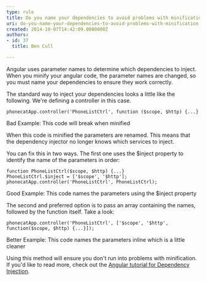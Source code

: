 ```yaml
---
type: rule
title: Do you name your dependencies to avoid problems with minification?
uri: do-you-name-your-dependencies-to-avoid-problems-with-minification
created: 2014-10-07T14:42:09.0000000Z
authors:
- id: 37
  title: Ben Cull

---
```


​Angular uses parameter names to determine which dependencies to inject. When you minify your angular code, the parameter names are changed, so you must name your dependencies to ensure they work correctly. 

The standard way to inject your dependencies looks a little like the following. We're defining a controller in this case.


```
phonecatApp.controller('PhoneListCtrl', function ($scope, $http) {...}​
```

Bad Example: This code will break when minified




When this code is minified the parameters are renamed. This means that the dependency injector no longer knows which services to inject.




You can fix this in two ways. The first one uses the $inject property to identify the name of the parameters in order:



```
function PhoneListCtrl($scope, $http) {...}
PhoneListCtrl.$inject = ['$scope', '$http'];
phonecatApp.controller('PhoneListCtrl', PhoneListCtrl);​
```

Good Example: This code names the parameters using the $inject property




The second and preferred option is to pass an array containing the names, followed by the function itself. Take a look:



```
phonecatApp.controller('PhoneListCtrl', ['$scope', '$http', function($scope, $http) {...}]);​
```

Better Example: This code names the parameters inline which is a little cleaner​





Using this method will ensure you don't run into problems with minification. If you'd like to read more, check out the [Angular tutorial for ​Dependency Injection​](https&#58;//docs.angularjs.org/tutorial/step_05).​​

